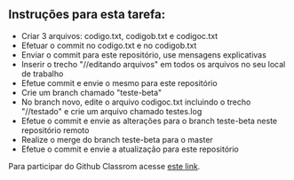 ## Instruções para esta tarefa:

- Criar 3 arquivos: codigo.txt, codigob.txt e codigoc.txt
- Efetuar o commit no codigo.txt e no codigob.txt
- Enviar o commit para este repositório, use mensagens explicativas
- Inserir o trecho "//editando arquivos" em todos os arquivos no seu local de trabalho
- Efetue commit e envie o mesmo para este repositório
- Crie um branch chamado "teste-beta"
- No branch novo, edite o arquivo codigoc.txt incluindo o trecho "//testado" e crie um arquivo chamado testes.log
- Efetue o commit e envie as alterações para o branch teste-beta neste repositório remoto
- Realize o merge do branch teste-beta para o master
- Efetue o commit e envie a atualização para este repositório

Para participar do Github Classrom acesse [este link](https://classroom.github.com/a/ncwxO--U).